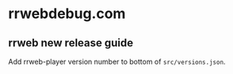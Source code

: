 # rrwebdebug.com

## rrweb new release guide

Add rrweb-player version number to bottom of `src/versions.json`.
